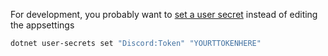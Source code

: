 ﻿For development, you probably want to [set a user secret](https://learn.microsoft.com/en-us/aspnet/core/security/app-secrets) instead of editing the appsettings  
```sh
dotnet user-secrets set "Discord:Token" "YOURTTOKENHERE"
```